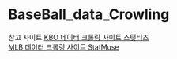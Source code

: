 # BaseBall_data_Crowling

참고 사이트
[KBO 데이터 크롤링 사이트 스탯티즈](https://statiz.sporki.com/)   
[MLB 데이터 크롤링 사이트 StatMuse](https://www.statmuse.com/)

